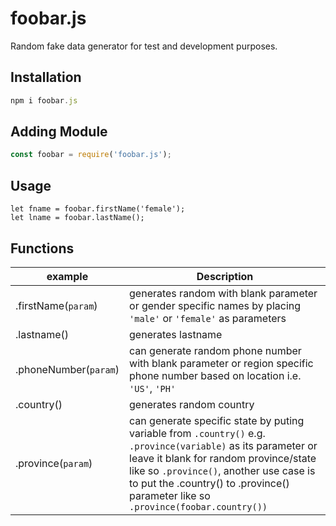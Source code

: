 # foobar.js
Random fake data generator for test and development purposes.

## Installation
```javascript
npm i foobar.js
```

## Adding Module
```javascript
const foobar = require('foobar.js');
```
## Usage
```javscript
let fname = foobar.firstName('female');
let lname = foobar.lastName();
```

## Functions
|example           |Description|
|------------------|-----------|
|.firstName(```param```)|generates random with blank parameter or gender specific names by placing  ```'male'``` or ```'female'``` as parameters|
|.lastname()       |generates lastname|
|.phoneNumber(```param```)    | can generate random phone number with blank parameter or region specific phone number based on location i.e. ```'US'```, ```'PH'```|
|.country()|generates random country|
|.province(```param```)|can generate specific state by puting variable from ```.country()``` e.g. ```.province(variable)``` as its parameter or leave it blank for random province/state like so ```.province()```, another use case is to put the .country() to .province() parameter like so ```.province(foobar.country())```|
